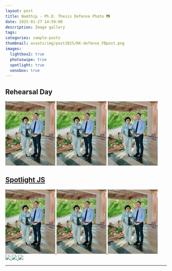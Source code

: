 ```yaml
---
layout: post
title: Namthip - Ph.D. Thesis Defense Photo 📷
date: 2025-01-27 14:59:00
description: Image gallery
tags: 
categories: sample-posts
thumbnail: assets/img/post2025/KK-defense_FBpost.png
images:
  lightbox2: true
  photoswipe: true
  spotlight: true
  venobox: true
---
```


## Rehearsal Day

<a href="https://github.com/KuchikiNamthip/KuchikiNamthip.github.io/blob/main/assets/img/KKdefense/wtAdvisor/6.jpg" data-lightbox="roadtrip"><img src="https://github.com/KuchikiNamthip/KuchikiNamthip.github.io/blob/main/assets/img/KKdefense/wtAdvisor/thumb_6.jpg" /></a>
<a href="https://github.com/KuchikiNamthip/KuchikiNamthip.github.io/blob/main/assets/img/KKdefense/wtAdvisor/6.jpg" data-lightbox="roadtrip"><img src="https://github.com/KuchikiNamthip/KuchikiNamthip.github.io/blob/main/assets/img/KKdefense/wtAdvisor/thumb_6.jpg" /></a>
<a href="https://github.com/KuchikiNamthip/KuchikiNamthip.github.io/blob/main/assets/img/KKdefense/wtAdvisor/6.jpg" data-lightbox="roadtrip"><img src="https://github.com/KuchikiNamthip/KuchikiNamthip.github.io/blob/main/assets/img/KKdefense/wtAdvisor/thumb_6.jpg" /></a>

## [Spotlight JS](https://nextapps-de.github.io/spotlight/)

<!-- Group 1 -->
<div class="spotlight-group">
    <a class="spotlight" href="https://github.com/KuchikiNamthip/KuchikiNamthip.github.io/blob/main/assets/img/KKdefense/wtAdvisor/6.jpg">
        <img src="https://github.com/KuchikiNamthip/KuchikiNamthip.github.io/blob/main/assets/img/KKdefense/wtAdvisor/thumb_6.jpg" />
    </a>
    <a class="spotlight" href="https://github.com/KuchikiNamthip/KuchikiNamthip.github.io/blob/main/assets/img/KKdefense/wtAdvisor/6.jpg">
        <img src="https://github.com/KuchikiNamthip/KuchikiNamthip.github.io/blob/main/assets/img/KKdefense/wtAdvisor/thumb_6.jpg" />
    </a>
    <a class="spotlight" href="https://github.com/KuchikiNamthip/KuchikiNamthip.github.io/blob/main/assets/img/KKdefense/wtAdvisor/6.jpg">
        <img src="https://github.com/KuchikiNamthip/KuchikiNamthip.github.io/blob/main/assets/img/KKdefense/wtAdvisor/thumb_6.jpg" />
    </a>
</div>
<!-- Group 2 -->
<div class="spotlight-group">
    <a class="spotlight" href="https://cdn.photoswipe.com/photoswipe-demo-images/photos/4/img-2500.jpg">
        <img src="https://cdn.photoswipe.com/photoswipe-demo-images/photos/4/img-200.jpg" />
    </a>
    <a class="spotlight" href="https://cdn.photoswipe.com/photoswipe-demo-images/photos/5/img-2500.jpg">
        <img src="https://cdn.photoswipe.com/photoswipe-demo-images/photos/5/img-200.jpg" />
    </a>
    <a class="spotlight" href="https://cdn.photoswipe.com/photoswipe-demo-images/photos/6/img-2500.jpg">
        <img src="https://cdn.photoswipe.com/photoswipe-demo-images/photos/6/img-200.jpg" />
    </a>
</div>

---